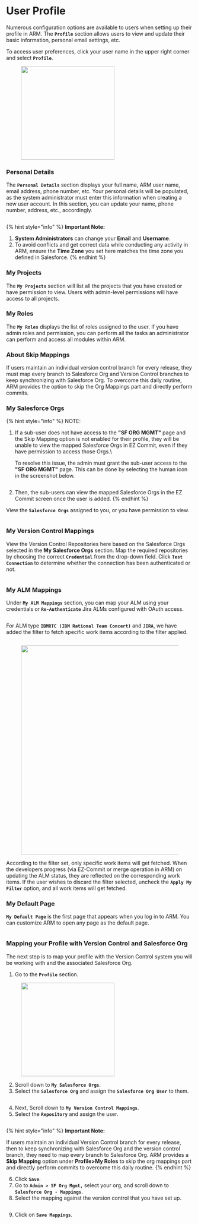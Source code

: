 # User Profile

Numerous configuration options are available to users when setting up their profile in ARM. The **`Profile`** section allows users to view and update their basic information, personal email settings, etc.&#x20;

To access user preferences, click your user name in the upper right corner and select **`Profile`**.

<figure><img src="../../../.gitbook/assets/image (19) (2).png" alt="" width="252"><figcaption></figcaption></figure>

### Personal Details <a href="#personal-details" id="personal-details"></a>

The **`Personal Details`** section displays your full name, ARM user name, email address, phone number, etc. Your personal details will be populated, as the system administrator must enter this information when creating a new user account. In this section, you can update your name, phone number, address, etc., accordingly.

<figure><img src="../../../.gitbook/assets/image (20) (2).png" alt=""><figcaption></figcaption></figure>

{% hint style="info" %}
**Important Note:**

1. **System Administrators** can change your **Email** and **Username**.
2. To avoid conflicts and get correct data while conducting any activity in ARM, ensure the **Time Zone** you set here matches the time zone you defined in Salesforce.
{% endhint %}

### My Projects <a href="#my-projects" id="my-projects"></a>

The **`My Projects`** section will list all the projects that you have created or have permission to view. Users with admin-level permissions will have access to all projects.

### My Roles <a href="#my-roles" id="my-roles"></a>

The **`My Roles`** displays the list of roles assigned to the user. If you have admin roles and permission, you can perform all the tasks an administrator can perform and access all modules within ARM.&#x20;

### About Skip Mappings

If users maintain an individual version control branch for every release, they must map every branch to Salesforce Org and Version Control branches to keep synchronizing with Salesforce Org. To overcome this daily routine, ARM provides the option to skip the Org Mappings part and directly perform commits.

### My Salesforce Orgs <a href="#my-salesforce-orgs" id="my-salesforce-orgs"></a>

{% hint style="info" %}
NOTE:

1.  If a sub-user does not have access to the **"**SF ORG MGMT**"** page and the Skip Mapping option is not enabled for their profile, they will be unable to view the mapped Salesforce Orgs in EZ Commit, even if they have permission to access those Orgs.\


    To resolve this issue, the admin must grant the sub-user access to the **"**SF ORG MGMT**"** page. This can be done by selecting the human icon in the screenshot below.

    <figure><img src="../../../.gitbook/assets/image (1) (1) (1) (1) (1) (1) (1) (1).png" alt=""><figcaption></figcaption></figure>
2. Then, the sub-users can view the mapped Salesforce Orgs in the EZ Commit screen once the user is added.
{% endhint %}

View the **`Salesforce Orgs`** assigned to you, or you have permission to view.

<figure><img src="../../../.gitbook/assets/image (21) (2).png" alt=""><figcaption></figcaption></figure>

### My Version Control Mappings <a href="#my-version-control-mappings" id="my-version-control-mappings"></a>

View the Version Control Repositories here based on the Salesforce Orgs selected in the **My Salesforce Orgs** section. Map the required repositories by choosing the correct **`Credential`** from the drop-down field. Click **`Test Connection`** to determine whether the connection has been authenticated or not.

<figure><img src="../../../.gitbook/assets/image (22) (2).png" alt=""><figcaption></figcaption></figure>

### My ALM Mappings <a href="#my-alm-mappings" id="my-alm-mappings"></a>

Under **`My ALM Mappings`** section, you can map your ALM using your credentials or **`Re-Authenticate`** Jira ALMs configured with OAuth access.

<figure><img src="../../../.gitbook/assets/image (23) (2).png" alt=""><figcaption></figcaption></figure>

For ALM type **`IBMRTC (IBM Rational Team Concert)`** and **`JIRA`**, we have added the filter to fetch specific work items according to the filter applied.

<figure><img src="../../../.gitbook/assets/image (24) (2).png" alt=""><figcaption></figcaption></figure>

<figure><img src="../../../.gitbook/assets/image (25) (2).png" alt="" width="563"><figcaption></figcaption></figure>

According to the filter set, only specific work items will get fetched. When the developers progress (via EZ-Commit or merge operation in ARM) on updating the ALM status, they are reflected on the corresponding work items. If the user wishes to discard the filter selected, uncheck the **`Apply My Filter`** option, and all work items will get fetched.

### My Default Page <a href="#my-default-page" id="my-default-page"></a>

**`My Default Page`** is the first page that appears when you log in to ARM. You can customize ARM to open any page as the default page.

<figure><img src="../../../.gitbook/assets/image (26) (2).png" alt=""><figcaption></figcaption></figure>

### Mapping your Profile with Version Control and Salesforce Org <a href="#mapping-your-profile-with-version-control-and-salesforce-org" id="mapping-your-profile-with-version-control-and-salesforce-org"></a>

The next step is to map your profile with the Version Control system you will be working with and the associated Salesforce Org.

1. Go to the **`Profile`** section.

<figure><img src="../../../.gitbook/assets/image (27) (2).png" alt="" width="252"><figcaption></figcaption></figure>

2. Scroll down to **`My Salesforce Orgs`**.
3. Select the **`Salesforce Org`** and assign the **`Salesforce Org User`** to them.

<figure><img src="../../../.gitbook/assets/image (28) (2).png" alt=""><figcaption></figcaption></figure>

4. Next, Scroll down to **`My Version Control Mappings`**.
5. Select the **`Repository`** and assign the user.

<figure><img src="../../../.gitbook/assets/image (29) (2).png" alt=""><figcaption></figcaption></figure>

{% hint style="info" %}
**Important Note:**

If users maintain an individual Version Control branch for every release, then to keep synchronizing with Salesforce Org and the version control branch, they need to map every branch to Salesforce Org. ARM provides a **Skip Mapping** option under **Profile>My Roles** to skip the org mappings part and directly perform commits to overcome this daily routine.
{% endhint %}

6. Click **`Save`**.
7. Go to **`Admin > SF Org Mgmt,`** select your org, and scroll down to **`Salesforce Org - Mappings`**.
8. Select the mapping against the version control that you have set up.

<figure><img src="../../../.gitbook/assets/image (30) (2).png" alt=""><figcaption></figcaption></figure>

9. Click on **`Save Mappings`**.

